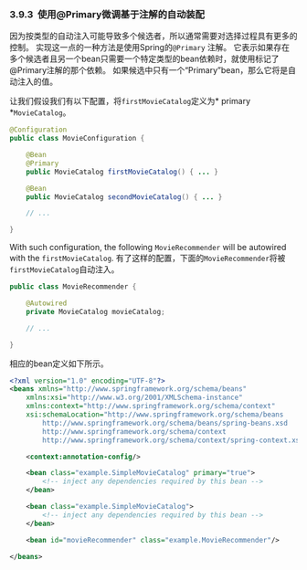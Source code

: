 ### 3.9.3  使用@Primary微调基于注解的自动装配



因为按类型的自动注入可能导致多个候选者，所以通常需要对选择过程具有更多的控制。 实现这一点的一种方法是使用Spring的`@Primary` 注解。 它表示如果存在多个候选者且另一个bean只需要一个特定类型的bean依赖时，就使用标记了@Primary注解的那个依赖。 如果候选中只有一个“Primary”bean，那么它将是自动注入的值。

让我们假设我们有以下配置，将`firstMovieCatalog`定义为* primary *`MovieCatalog`。

```java
@Configuration
public class MovieConfiguration {

	@Bean
	@Primary
	public MovieCatalog firstMovieCatalog() { ... }

	@Bean
	public MovieCatalog secondMovieCatalog() { ... }

	// ...

}
```

With such configuration, the following `MovieRecommender` will be autowired with the `firstMovieCatalog`.
有了这样的配置，下面的`MovieRecommender`将被`firstMovieCatalog`自动注入。

```java
public class MovieRecommender {

	@Autowired
	private MovieCatalog movieCatalog;

	// ...

}
```


相应的bean定义如下所示。

```xml
<?xml version="1.0" encoding="UTF-8"?>
<beans xmlns="http://www.springframework.org/schema/beans"
	xmlns:xsi="http://www.w3.org/2001/XMLSchema-instance"
	xmlns:context="http://www.springframework.org/schema/context"
	xsi:schemaLocation="http://www.springframework.org/schema/beans
		http://www.springframework.org/schema/beans/spring-beans.xsd
		http://www.springframework.org/schema/context
		http://www.springframework.org/schema/context/spring-context.xsd">

	<context:annotation-config/>

	<bean class="example.SimpleMovieCatalog" primary="true">
		<!-- inject any dependencies required by this bean -->
	</bean>

	<bean class="example.SimpleMovieCatalog">
		<!-- inject any dependencies required by this bean -->
	</bean>

	<bean id="movieRecommender" class="example.MovieRecommender"/>

</beans>
```